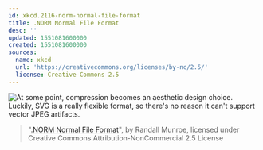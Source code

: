 ```yaml
---
id: xkcd.2116-norm-normal-file-format
title: .NORM Normal File Format
desc: ''
updated: 1551081600000
created: 1551081600000
sources:
  name: xkcd
  url: 'https://creativecommons.org/licenses/by-nc/2.5/'
  license: Creative Commons 2.5
---
```

![At some point, compression becomes an  aesthetic design choice. Luckily, SVG is a really flexible format, so there's no reason it can't support vector JPEG artifacts.](https://imgs.xkcd.com/comics/norm_normal_file_format.png)
> "[.NORM Normal File Format](https://xkcd.com/2116/)", by Randall Munroe, licensed under Creative Commons Attribution-NonCommercial 2.5 License
